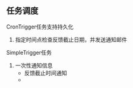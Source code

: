 ## 任务调度

CronTrigger任务支持持久化

1. 指定时间点检查反馈截止日期，并发送通知邮件



SimpleTrigger任务
1. 一次性通知信息
    - 反馈截止时间通知
    - 